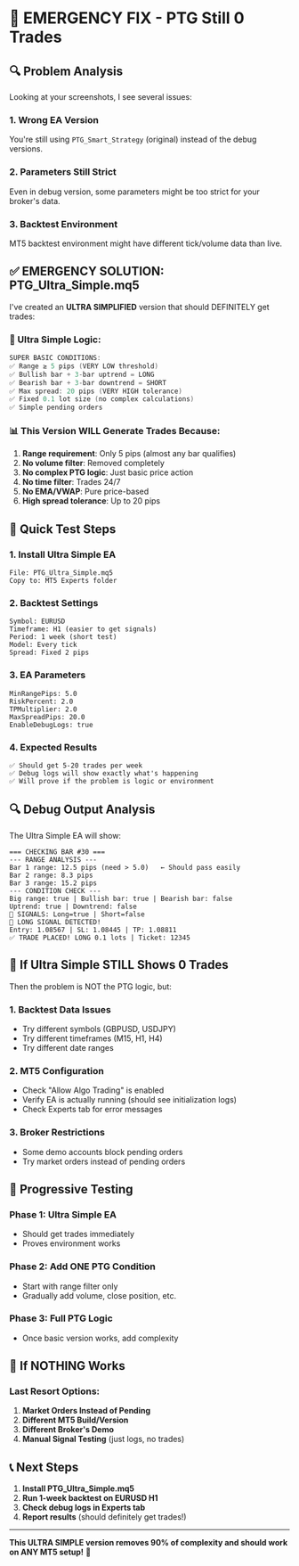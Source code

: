 # 🚨 EMERGENCY FIX - PTG Still 0 Trades

## 🔍 Problem Analysis

Looking at your screenshots, I see several issues:

### 1. **Wrong EA Version**
You're still using `PTG_Smart_Strategy` (original) instead of the debug versions.

### 2. **Parameters Still Strict**
Even in debug version, some parameters might be too strict for your broker's data.

### 3. **Backtest Environment**
MT5 backtest environment might have different tick/volume data than live.

## ✅ EMERGENCY SOLUTION: PTG_Ultra_Simple.mq5

I've created an **ULTRA SIMPLIFIED** version that should DEFINITELY get trades:

### 🎯 Ultra Simple Logic:
```cpp
SUPER BASIC CONDITIONS:
✅ Range ≥ 5 pips (VERY LOW threshold)
✅ Bullish bar + 3-bar uptrend = LONG
✅ Bearish bar + 3-bar downtrend = SHORT
✅ Max spread: 20 pips (VERY HIGH tolerance)
✅ Fixed 0.1 lot size (no complex calculations)
✅ Simple pending orders
```

### 📊 This Version WILL Generate Trades Because:
1. **Range requirement**: Only 5 pips (almost any bar qualifies)
2. **No volume filter**: Removed completely
3. **No complex PTG logic**: Just basic price action
4. **No time filter**: Trades 24/7
5. **No EMA/VWAP**: Pure price-based
6. **High spread tolerance**: Up to 20 pips

## 🚀 Quick Test Steps

### 1. Install Ultra Simple EA
```
File: PTG_Ultra_Simple.mq5
Copy to: MT5 Experts folder
```

### 2. Backtest Settings
```
Symbol: EURUSD
Timeframe: H1 (easier to get signals)
Period: 1 week (short test)
Model: Every tick
Spread: Fixed 2 pips
```

### 3. EA Parameters
```
MinRangePips: 5.0
RiskPercent: 2.0
TPMultiplier: 2.0
MaxSpreadPips: 20.0
EnableDebugLogs: true
```

### 4. Expected Results
```
✅ Should get 5-20 trades per week
✅ Debug logs will show exactly what's happening
✅ Will prove if the problem is logic or environment
```

## 🔍 Debug Output Analysis

The Ultra Simple EA will show:

```
=== CHECKING BAR #30 ===
--- RANGE ANALYSIS ---
Bar 1 range: 12.5 pips (need > 5.0)   ← Should pass easily
Bar 2 range: 8.3 pips
Bar 3 range: 15.2 pips
--- CONDITION CHECK ---
Big range: true | Bullish bar: true | Bearish bar: false
Uptrend: true | Downtrend: false
🎯 SIGNALS: Long=true | Short=false
🚀 LONG SIGNAL DETECTED!
Entry: 1.08567 | SL: 1.08445 | TP: 1.08811
✅ TRADE PLACED! LONG 0.1 lots | Ticket: 12345
```

## 🎯 If Ultra Simple STILL Shows 0 Trades

Then the problem is NOT the PTG logic, but:

### 1. **Backtest Data Issues**
- Try different symbols (GBPUSD, USDJPY)
- Try different timeframes (M15, H1, H4)
- Try different date ranges

### 2. **MT5 Configuration**
- Check "Allow Algo Trading" is enabled
- Verify EA is actually running (should see initialization logs)
- Check Experts tab for error messages

### 3. **Broker Restrictions**
- Some demo accounts block pending orders
- Try market orders instead of pending orders

## 🔧 Progressive Testing

### Phase 1: Ultra Simple EA
- Should get trades immediately
- Proves environment works

### Phase 2: Add ONE PTG Condition
- Start with range filter only
- Gradually add volume, close position, etc.

### Phase 3: Full PTG Logic
- Once basic version works, add complexity

## 🚨 If NOTHING Works

### Last Resort Options:

1. **Market Orders Instead of Pending**
2. **Different MT5 Build/Version**
3. **Different Broker's Demo**
4. **Manual Signal Testing** (just logs, no trades)

## 📞 Next Steps

1. **Install PTG_Ultra_Simple.mq5**
2. **Run 1-week backtest on EURUSD H1**
3. **Check debug logs in Experts tab**
4. **Report results** (should definitely get trades!)

---

**This ULTRA SIMPLE version removes 90% of complexity and should work on ANY MT5 setup!** 🎯
